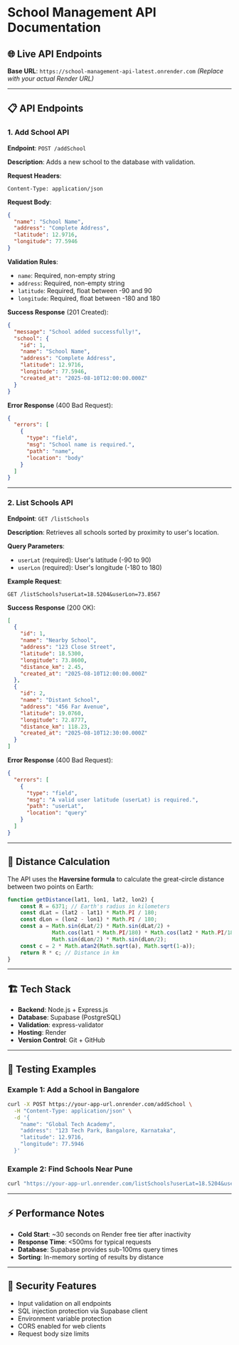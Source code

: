 # School Management API Documentation

## 🌐 Live API Endpoints

**Base URL**: `https://school-management-api-latest.onrender.com` *(Replace with your actual Render URL)*

---

## 📋 API Endpoints

### 1. Add School API

**Endpoint**: `POST /addSchool`

**Description**: Adds a new school to the database with validation.

**Request Headers**:
```
Content-Type: application/json
```

**Request Body**:
```json
{
  "name": "School Name",
  "address": "Complete Address",
  "latitude": 12.9716,
  "longitude": 77.5946
}
```

**Validation Rules**:
- `name`: Required, non-empty string
- `address`: Required, non-empty string  
- `latitude`: Required, float between -90 and 90
- `longitude`: Required, float between -180 and 180

**Success Response** (201 Created):
```json
{
  "message": "School added successfully!",
  "school": {
    "id": 1,
    "name": "School Name",
    "address": "Complete Address",
    "latitude": 12.9716,
    "longitude": 77.5946,
    "created_at": "2025-08-10T12:00:00.000Z"
  }
}
```

**Error Response** (400 Bad Request):
```json
{
  "errors": [
    {
      "type": "field",
      "msg": "School name is required.",
      "path": "name",
      "location": "body"
    }
  ]
}
```

---

### 2. List Schools API

**Endpoint**: `GET /listSchools`

**Description**: Retrieves all schools sorted by proximity to user's location.

**Query Parameters**:
- `userLat` (required): User's latitude (-90 to 90)
- `userLon` (required): User's longitude (-180 to 180)

**Example Request**:
```
GET /listSchools?userLat=18.5204&userLon=73.8567
```

**Success Response** (200 OK):
```json
[
  {
    "id": 1,
    "name": "Nearby School",
    "address": "123 Close Street",
    "latitude": 18.5300,
    "longitude": 73.8600,
    "distance_km": 2.45,
    "created_at": "2025-08-10T12:00:00.000Z"
  },
  {
    "id": 2,
    "name": "Distant School", 
    "address": "456 Far Avenue",
    "latitude": 19.0760,
    "longitude": 72.8777,
    "distance_km": 118.23,
    "created_at": "2025-08-10T12:30:00.000Z"
  }
]
```

**Error Response** (400 Bad Request):
```json
{
  "errors": [
    {
      "type": "field",
      "msg": "A valid user latitude (userLat) is required.",
      "path": "userLat",
      "location": "query"
    }
  ]
}
```

---

## 🔄 Distance Calculation

The API uses the **Haversine formula** to calculate the great-circle distance between two points on Earth:

```javascript
function getDistance(lat1, lon1, lat2, lon2) {
    const R = 6371; // Earth's radius in kilometers
    const dLat = (lat2 - lat1) * Math.PI / 180;
    const dLon = (lon2 - lon1) * Math.PI / 180;
    const a = Math.sin(dLat/2) * Math.sin(dLat/2) +
              Math.cos(lat1 * Math.PI/180) * Math.cos(lat2 * Math.PI/180) *
              Math.sin(dLon/2) * Math.sin(dLon/2);
    const c = 2 * Math.atan2(Math.sqrt(a), Math.sqrt(1-a));
    return R * c; // Distance in km
}
```

---

## 🏗️ Tech Stack

- **Backend**: Node.js + Express.js
- **Database**: Supabase (PostgreSQL)
- **Validation**: express-validator
- **Hosting**: Render
- **Version Control**: Git + GitHub

---

## 🧪 Testing Examples

### Example 1: Add a School in Bangalore
```bash
curl -X POST https://your-app-url.onrender.com/addSchool \
  -H "Content-Type: application/json" \
  -d '{
    "name": "Global Tech Academy",
    "address": "123 Tech Park, Bangalore, Karnataka",
    "latitude": 12.9716,
    "longitude": 77.5946
  }'
```

### Example 2: Find Schools Near Pune
```bash
curl "https://your-app-url.onrender.com/listSchools?userLat=18.5204&userLon=73.8567"
```

---

## ⚡ Performance Notes

- **Cold Start**: ~30 seconds on Render free tier after inactivity
- **Response Time**: <500ms for typical requests
- **Database**: Supabase provides sub-100ms query times
- **Sorting**: In-memory sorting of results by distance

---

## 🔐 Security Features

- Input validation on all endpoints
- SQL injection protection via Supabase client
- Environment variable protection
- CORS enabled for web clients
- Request body size limits
